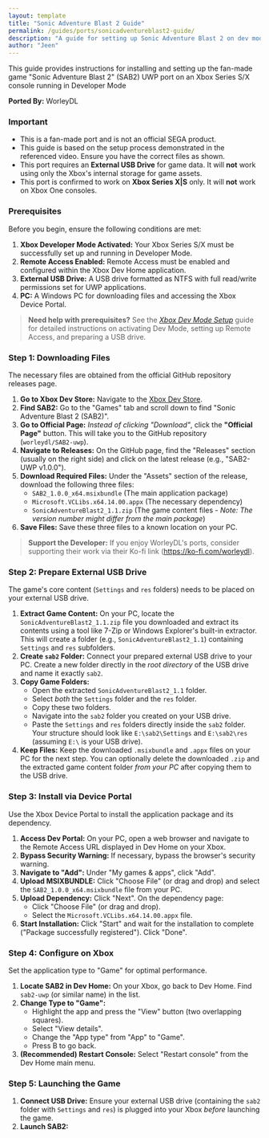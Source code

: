 ```yaml
---
layout: template
title: "Sonic Adventure Blast 2 Guide"
permalink: /guides/ports/sonicadventureblast2-guide/
description: "A guide for setting up Sonic Adventure Blast 2 on dev mode."
author: "Jeen"
---
```


This guide provides instructions for installing and setting up the fan-made game "Sonic Adventure Blast 2" (SAB2) UWP port on an Xbox Series S/X console running in Developer Mode

**Ported By:** WorleyDL

### Important
*   This is a fan-made port and is not an official SEGA product.
*   This guide is based on the setup process demonstrated in the referenced video. Ensure you have the correct files as shown.
*   This port requires an **External USB Drive** for game data. It will **not** work using only the Xbox's internal storage for game assets.
*   This port is confirmed to work on **Xbox Series X|S** only. It will **not** work on Xbox One consoles.

### Prerequisites

Before you begin, ensure the following conditions are met:

1.  **Xbox Developer Mode Activated:** Your Xbox Series S/X must be successfully set up and running in Developer Mode.
2.  **Remote Access Enabled:** Remote Access must be enabled and configured within the Xbox Dev Home application.
3.  **External USB Drive:** A USB drive formatted as NTFS with full read/write permissions set for UWP applications.
4.  **PC:** A Windows PC for downloading files and accessing the Xbox Device Portal.

> **Need help with prerequisites?** See the [_Xbox Dev Mode Setup_](https://wiki.xboxdev.store/en/DevModeSetup) guide for detailed instructions on activating Dev Mode, setting up Remote Access, and preparing a USB drive.

### Step 1: Downloading Files

The necessary files are obtained from the official GitHub repository releases page.

1.  **Go to Xbox Dev Store:** Navigate to the [Xbox Dev Store](https://xbdev.store/).
2.  **Find SAB2:** Go to the "Games" tab and scroll down to find "Sonic Adventure Blast 2 (SAB2)".
3.  **Go to Official Page:** *Instead of clicking "Download"*, click the **"Official Page"** button. This will take you to the GitHub repository (`worleydl/SAB2-uwp`).
4.  **Navigate to Releases:** On the GitHub page, find the "Releases" section (usually on the right side) and click on the latest release (e.g., "SAB2-UWP v1.0.0").
5.  **Download Required Files:** Under the "Assets" section of the release, download the following three files:
    *   `SAB2_1.0.0_x64.msixbundle` (The main application package)
    *   `Microsoft.VCLibs.x64.14.00.appx` (The necessary dependency)
    *   `SonicAdventureBlast2_1.1.zip` (The game content files - *Note: The version number might differ from the main package*)
6.  **Save Files:** Save these three files to a known location on your PC.

> **Support the Developer:** If you enjoy WorleyDL's ports, consider supporting their work via their Ko-fi link (https://ko-fi.com/worleydl).

### Step 2: Prepare External USB Drive

The game's core content (`Settings` and `res` folders) needs to be placed on your external USB drive.

1.  **Extract Game Content:** On your PC, locate the `SonicAdventureBlast2_1.1.zip` file you downloaded and extract its contents using a tool like 7-Zip or Windows Explorer's built-in extractor. This will create a folder (e.g., `SonicAdventureBlast2_1.1`) containing `Settings` and `res` subfolders.
2.  **Create `sab2` Folder:** Connect your prepared external USB drive to your PC. Create a new folder directly in the *root directory* of the USB drive and name it exactly `sab2`.
3.  **Copy Game Folders:**
    *   Open the extracted `SonicAdventureBlast2_1.1` folder.
    *   Select *both* the `Settings` folder and the `res` folder.
    *   Copy these two folders.
    *   Navigate into the `sab2` folder you created on your USB drive.
    *   Paste the `Settings` and `res` folders directly inside the `sab2` folder. Your structure should look like `E:\sab2\Settings` and `E:\sab2\res` (assuming `E:\` is your USB drive).
4. **Keep Files:** Keep the downloaded `.msixbundle` and `.appx` files on your PC for the next step. You can optionally delete the downloaded `.zip` and the extracted game content folder *from your PC* after copying them to the USB drive.

### Step 3: Install via Device Portal

Use the Xbox Device Portal to install the application package and its dependency.

1.  **Access Dev Portal:** On your PC, open a web browser and navigate to the Remote Access URL displayed in Dev Home on your Xbox.
2.  **Bypass Security Warning:** If necessary, bypass the browser's security warning.
3.  **Navigate to "Add":** Under "My games & apps", click "Add".
4.  **Upload MSIXBUNDLE:** Click "Choose File" (or drag and drop) and select the `SAB2_1.0.0_x64.msixbundle` file from your PC.
5.  **Upload Dependency:** Click "Next". On the dependency page:
    *   Click "Choose File" (or drag and drop).
    *   Select the `Microsoft.VCLibs.x64.14.00.appx` file.
6.  **Start Installation:** Click "Start" and wait for the installation to complete ("Package successfully registered"). Click "Done".

### Step 4: Configure on Xbox

Set the application type to "Game" for optimal performance.

1.  **Locate SAB2 in Dev Home:** On your Xbox, go back to Dev Home. Find `sab2-uwp` (or similar name) in the list.
2.  **Change Type to "Game":**
    *   Highlight the app and press the "View" button (two overlapping squares).
    *   Select "View details".
    *   Change the "App type" from "App" to "Game".
    *   Press B to go back.
3.  **(Recommended) Restart Console:** Select "Restart console" from the Dev Home main menu.

### Step 5: Launching the Game

1.  **Connect USB Drive:** Ensure your external USB drive (containing the `sab2` folder with `Settings` and `res`) is plugged into your Xbox *before* launching the game.
2.  **Launch SAB2:**
